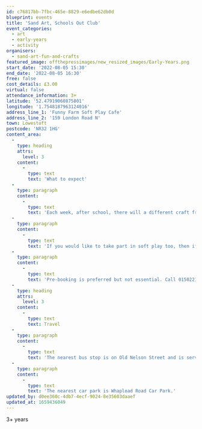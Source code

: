 ```yaml
---
id: c76817bb-7fbc-465e-8829-e6edbe62db0d
blueprint: events
title: 'Sand Art, Schools Out Club'
event_categories:
  - art
  - early-years
  - activity
organisers:
  - sand-art-fun-and-crafts
featured_image: offthepressimages/new_resized_images/Early-Years.png
start_date: '2022-08-05 15:30'
end_date: '2022-08-05 16:30'
free: false
cost_details: £3.00
virtual: false
attendance_information: 3+
latitude: '52.47919060875801'
longitude: '1.7548187963124016'
address_line_1: 'Funny Farm Soft Play Cafe'
address_line_2: '159 London Road N'
town: Lowestoft
postcode: 'NR32 1HG'
content_area:
  -
    type: heading
    attrs:
      level: 3
    content:
      -
        type: text
        text: 'What to expect'
  -
    type: paragraph
    content:
      -
        type: text
        text: 'Each week, after school, there will a different craft from Sand Art to Sand Bottles, Pebble Pets / Trolls!.'
  -
    type: paragraph
    content:
      -
        type: text
        text: 'If you would like to take part in soft play too, then if you book both Sand Art Schools Out and Soft Play sessions together it is only £5!'
  -
    type: paragraph
    content:
      -
        type: text
        text: 'Pre-booking is preferred but not essential. Call 01502217989 to book your place.'
  -
    type: heading
    attrs:
      level: 3
    content:
      -
        type: text
        text: Travel
  -
    type: paragraph
    content:
      -
        type: text
        text: 'The nearest bus stop is on Old Nelson Street and is serviced by the Coastal Clipper and Coastlink bus.'
  -
    type: paragraph
    content:
      -
        type: text
        text: 'The nearest car park is Whapload Road Car Park.'
updated_by: d0ee360c-4db7-4ecf-9024-8e35603daaef
updated_at: 1659436049
---
```

3+ years